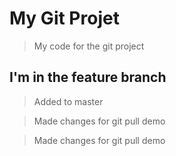 # My Git Projet

> My code for the git project

## I'm in the feature branch

> Added to master

> Made changes for git pull demo

> Made changes for git pull demo

